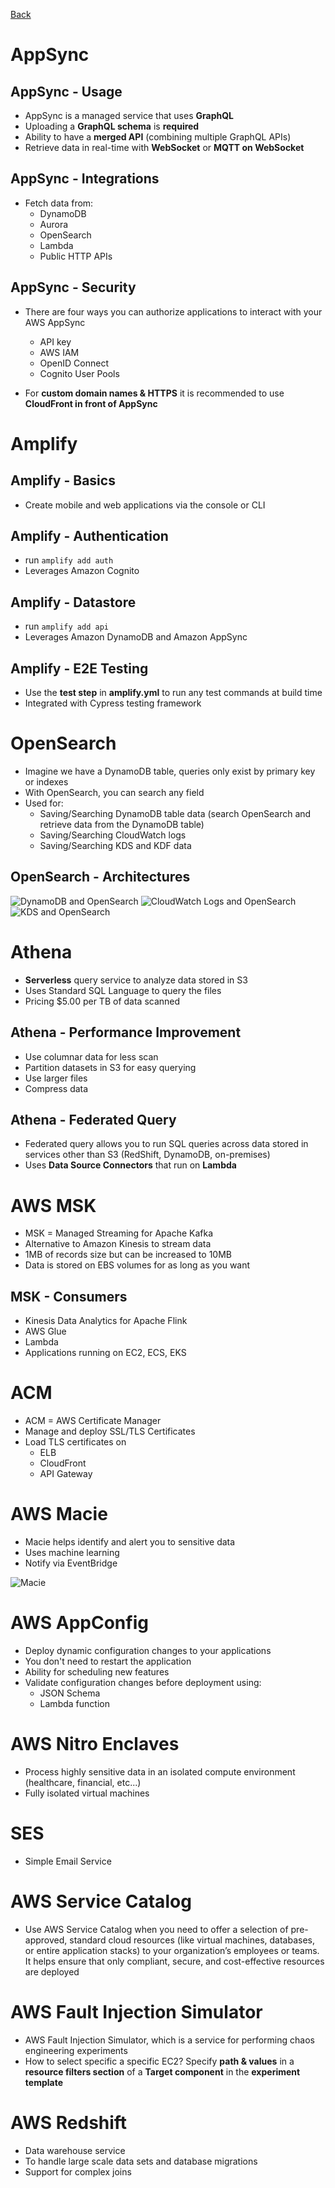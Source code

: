 [Back](./AWS.md)

# AppSync

## AppSync - Usage

- AppSync is a managed service that uses **GraphQL**
- Uploading a **GraphQL schema** is **required**
- Ability to have a **merged API** (combining multiple GraphQL APIs)
- Retrieve data in real-time with **WebSocket** or **MQTT on WebSocket**

## AppSync - Integrations

- Fetch data from:
  - DynamoDB
  - Aurora
  - OpenSearch
  - Lambda
  - Public HTTP APIs

## AppSync - Security

- There are four ways you can authorize applications to interact with your AWS AppSync

  - API key
  - AWS IAM
  - OpenID Connect
  - Cognito User Pools

- For **custom domain names & HTTPS** it is recommended to use **CloudFront in front of AppSync**

# Amplify

## Amplify - Basics

- Create mobile and web applications via the console or CLI

## Amplify - Authentication

- run `amplify add auth`
- Leverages Amazon Cognito

## Amplify - Datastore

- run `amplify add api`
- Leverages Amazon DynamoDB and Amazon AppSync

## Amplify - E2E Testing

- Use the **test step** in **amplify.yml** to run any test commands at build time
- Integrated with Cypress testing framework

# OpenSearch

- Imagine we have a DynamoDB table, queries only exist by primary key or indexes
- With OpenSearch, you can search any field
- Used for:
  - Saving/Searching DynamoDB table data (search OpenSearch and retrieve data from the DynamoDB table)
  - Saving/Searching CloudWatch logs
  - Saving/Searching KDS and KDF data

## OpenSearch - Architectures

![DynamoDB and OpenSearch](./assets/74.png)
![CloudWatch Logs and OpenSearch](./assets/75.png)
![KDS and OpenSearch](./assets/76.png)

# Athena

- **Serverless** query service to analyze data stored in S3
- Uses Standard SQL Language to query the files
- Pricing $5.00 per TB of data scanned

## Athena - Performance Improvement

- Use columnar data for less scan
- Partition datasets in S3 for easy querying
- Use larger files
- Compress data

## Athena - Federated Query

- Federated query allows you to run SQL queries across data stored in services other than S3 (RedShift, DynamoDB, on-premises)
- Uses **Data Source Connectors** that run on **Lambda**

# AWS MSK

- MSK = Managed Streaming for Apache Kafka
- Alternative to Amazon Kinesis to stream data
- 1MB of records size but can be increased to 10MB
- Data is stored on EBS volumes for as long as you want

## MSK - Consumers

- Kinesis Data Analytics for Apache Flink
- AWS Glue
- Lambda
- Applications running on EC2, ECS, EKS

# ACM

- ACM = AWS Certificate Manager
- Manage and deploy SSL/TLS Certificates
- Load TLS certificates on
  - ELB
  - CloudFront
  - API Gateway

# AWS Macie

- Macie helps identify and alert you to sensitive data
- Uses machine learning
- Notify via EventBridge

![Macie](./assets/77.png)

# AWS AppConfig

- Deploy dynamic configuration changes to your applications
- You don't need to restart the application
- Ability for scheduling new features
- Validate configuration changes before deployment using:
  - JSON Schema
  - Lambda function

# AWS Nitro Enclaves

- Process highly sensitive data in an isolated compute environment (healthcare, financial, etc...)
- Fully isolated virtual machines

# SES

- Simple Email Service

# AWS Service Catalog

- Use AWS Service Catalog when you need to offer a selection of pre-approved, standard cloud resources (like virtual machines, databases, or entire application stacks) to your organization’s employees or teams. It helps ensure that only compliant, secure, and cost-effective resources are deployed

# AWS Fault Injection Simulator

- AWS Fault Injection Simulator, which is a service for performing chaos engineering experiments
- How to select specific a specific EC2? Specify **path & values** in a **resource filters section** of a **Target component** in the **experiment template**

# AWS Redshift

- Data warehouse service
- To handle large scale data sets and database migrations
- Support for complex joins

